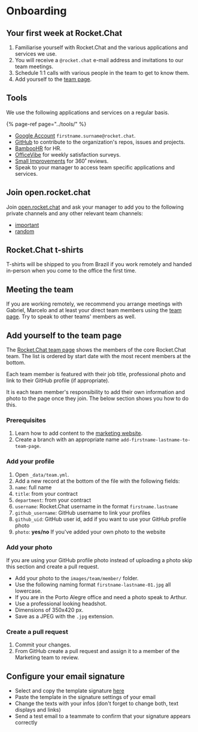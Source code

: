 # Onboarding

## Your first week at Rocket.Chat

1. Familiarise yourself with Rocket.Chat and the various applications and services we use.
2. You will receive a `@rocket.chat` e-mail address and invitations to our team meetings.
3. Schedule 1:1 calls with various people in the team to get to know them.
4. Add yourself to the [team page](https://rocket.chat/team).

## Tools

We use the following applications and services on a regular basis.

{% page-ref page="../tools/" %}



* [Google Account](http://mail.google.com) `firstname.surname@rocket.chat`.
* [GitHub](https://github.com) to contribute to the organization's repos, issues and projects.
* [BambooHR](https://www.bamboohr.com) for HR.
* [OfficeVibe](https://app.officevibe.com/n/rocket.chat) for weekly satisfaction surveys.
* [Small Improvements](https://rocketchat.small-improvements.com/app/home) for 360˚ reviews.
* Speak to your manager to access team specific applications and services.

## Join open.rocket.chat

Join [open.rocket.chat](https://open.rocket.chat) and ask your manager to add you to the following private channels and any other relevant team channels:

* [important](https://open.rocket.chat/group/important)
* [random](https://open.rocket.chat/group/random)

## Rocket.Chat t-shirts

T-shirts will be shipped to you from Brazil if you work remotely and handed in-person when you come to the office the first time.

## Meeting the team

If you are working remotely, we recommend you arrange meetings with Gabriel, Marcelo and at least your direct team members using the [team page](https://rocket.chat/team). Try to speak to other teams' members as well.

## Add yourself to the team page

The [Rocket.Chat team page](https://rocket.chat/team) shows the members of the core Rocket.Chat team. The list is ordered by start date with the most recent members at the bottom.

Each team member is featured with their job title, professional photo and link to their GitHub profile \(if appropriate\).

It is each team member's responsibility to add their own information and photo to the page once they join. The below section shows you how to do this.

### Prerequisites

1. Learn how to add content to the [marketing website](../marketing/).
2. Create a branch with an appropriate name `add-firstname-lastname-to-team-page`.

### Add your profile

1. Open `_data/team.yml`.
2. Add a new record at the bottom of the file with the following fields:
3. `name`: full name
4. `title`: from your contract
5. `department`: from your contract
6. `username`: Rocket.Chat username in the format `firstname.lastname`
7. `github_username`: GitHub username to link your profiles
8. `github_uid`: GitHub user id, add if you want to use your GitHub profile photo
9. `photo`: **yes/no** If you've added your own photo to the website

### Add your photo

If you are using your GitHub profile photo instead of uploading a photo skip this section and create a pull request.

* Add your photo to the `images/team/member/` folder.
* Use the following naming format `firstname-lastname-01.jpg` all lowercase.
* If you are in the Porto Alegre office and need a photo speak to Arthur.
* Use a professional looking headshot.
* Dimensions of 350x420 px.
* Save as a JPEG with the `.jpg` extension.

### Create a pull request

1. Commit your changes.
2. From GitHub create a pull request and assign it to a member of the Marketing team to review.

## Configure your email signature

* Select and copy the template signature [here](https://github.com/RocketChat/handbook/tree/209ebb4af1e26bd4c64f6a25daf03242343a281d/onboarding/email-signature.html)
* Paste the template in the signature settings of your email
* Change the texts with your infos \(don't forget to change both, text displays and links\)
* Send a test email to a teammate to confirm that your signature appears correctly

